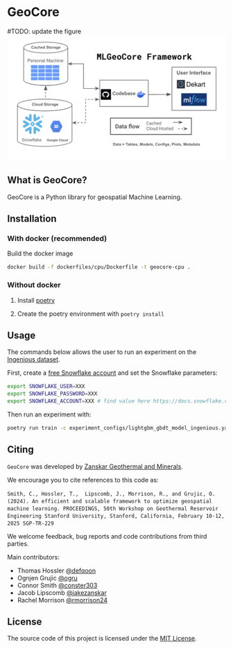 # GeoCore 

#TODO: update the figure
![plot](misc/mlgeocore_wf.png)

## What is GeoCore? 

GeoCore is a Python library for geospatial Machine Learning.


## Installation
### With docker (recommended)

Build the docker image 
```bash
docker build -f dockerfiles/cpu/Dockerfile -t geocore-cpu .
```

### Without docker

1. Install [poetry](https://python-poetry.org/docs/#installation)

2. Create the poetry environment with `poetry install`

## Usage
The commands below allows the user to run an experiment on the [Ingenious dataset](https://gdr.openei.org/submissions/1391).

First, create a [free Snowflake account](https://signup.snowflake.com/) and set the Snowflake parameters:
```bash
export SNOWFLAKE_USER=XXX
export SNOWFLAKE_PASSWORD=XXX
export SNOWFLAKE_ACCOUNT=XXX # find value here https://docs.snowflake.com/en/user-guide/gen-conn-config#using-sql-statements-to-find-your-account-identifier
```

Then run an experiment with:
```bash
poetry run train -c experiment_configs/lightgbm_gbdt_model_ingenious.yaml -e experiment_0
```



## Citing
`GeoCore` was developed by [Zanskar Geothermal and Minerals](https://www.zanskar.com/).

We encourage you to cite references to this code as: 

`Smith, C., Hossler, T.,  Lipscomb, J., Morrison, R., and Grujic, O. (2024). An efficient and scalable framework to optimize geospatial machine learning. PROCEEDINGS, 50th Workshop on Geothermal Reservoir Engineering Stanford University, Stanford, California, February 10-12, 2025 SGP-TR-229`

We welcome feedback, bug reports and code contributions from third parties.

Main contributors:

* Thomas Hossler [@defqoon](https://github.com/defqoon)
* Ognjen Grujic [@ogru](https://github.com/ogru)
* Connor Smith [@conster303](https://github.com/conster303)
* Jacob Lipscomb [@jakezanskar](https://github.com/jakezanskar)
* Rachel Morrison  [@rmorrison24](https://github.com/rmorrison24)


## License

The source code of this project is licensed under the [MIT License](https://opensource.org/license/mit). 
